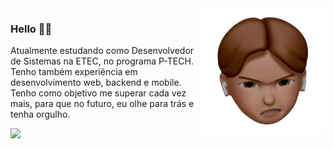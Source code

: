 <img src="icon.png" min-width="300px" max-width="200px" width="200px" align="right" alt="me">

### Hello 🧙‍♂️

Atualmente estudando como Desenvolvedor de Sistemas na ETEC, no programa P-TECH. Tenho também experiência em desenvolvimento web, backend e mobile. Tenho como objetivo me superar cada vez mais, para que no futuro, eu olhe para trás e tenha orgulho.

<p align="left">
  <a href="https://www.linkedin.com/in/danillucruz/" alt="Linkedin">
    <img src="https://img.shields.io/badge/-Linkedin-13293d?style=for-the-badge&logo=Linkedin&logoColor=FFFFFF&link=https://www.linkedin.com/in/danillucruz"/>
  </a>
</p>
